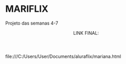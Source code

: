 # MARIFLIX
Projeto das semanas 4-7

<header>LINK FINAL:</header>

file:///C:/Users/User/Documents/aluraflix/mariana.html
